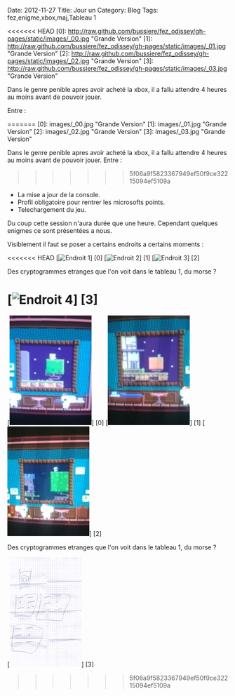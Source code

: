 Date: 2012-11-27
Title: Jour un
Category: Blog
Tags: fez,enigme,xbox,maj,Tableau 1

<<<<<<< HEAD
[0]: http://raw.github.com/bussiere/fez_odissey/gh-pages/static/images/_00.jpg  "Grande Version"
[1]: http://raw.github.com/bussiere/fez_odissey/gh-pages/static/images/_01.jpg  "Grande Version"
[2]: http://raw.github.com/bussiere/fez_odissey/gh-pages/static/images/_02.jpg  "Grande Version"
[3]: http://raw.github.com/bussiere/fez_odissey/gh-pages/static/images/_03.jpg  "Grande Version"

Dans le genre penible apres avoir acheté la xbox, 
il a fallu attendre 4 heures au moins avant de pouvoir jouer.

Entre :

=======
[0]: images/_00.jpg  "Grande Version"
[1]: images/_01.jpg  "Grande Version"
[2]: images/_02.jpg  "Grande Version"
[3]: images/_03.jpg  "Grande Version"

Dans le genre penible apres avoir acheté la xbox, 
il a fallu attendre 4 heures au moins avant de pouvoir jouer.
Entre :
>>>>>>> 5f06a9f5823367949ef50f9ce32215094ef5109a
* La mise a jour de la console.
* Profil obligatoire pour rentrer les microsofts points.
* Telechargement du jeu.

Du coup cette session n'aura durée que une heure.
Cependant quelques enigmes ce sont présentées a nous.

Visiblement il faut se poser a certains endroits a certains moments :
 
<<<<<<< HEAD
[![Endroit 1](http://raw.github.com/bussiere/fez_odissey/gh-pages/static/images/_00_thumb.jpg)] [0] 
[![Endroit 2](http://raw.github.com/bussiere/fez_odissey/gh-pages/static/images/_01_thumb.jpg)] [1] 
[![Endroit 3](http://raw.github.com/bussiere/fez_odissey/gh-pages/static/images/_02_thumb.jpg)] [2] 

Des cryptogrammes etranges que l'on voit dans le tableau 1, du morse ?

[![Endroit 4](http://raw.github.com/bussiere/fez_odissey/gh-pages/static/images/_03_thumb.jpg)] [3] 
=======
[![Endroit 1](images/_00_thumb.jpg)] [0] 
[![Endroit 2](images/_01_thumb.jpg)] [1] 
[![Endroit 3](images/_02_thumb.jpg)] [2] 

Des cryptogrammes etranges que l'on voit dans le tableau 1, du morse ?

[![Endroit 4](images/_03_thumb.jpg)] [3] 
>>>>>>> 5f06a9f5823367949ef50f9ce32215094ef5109a
